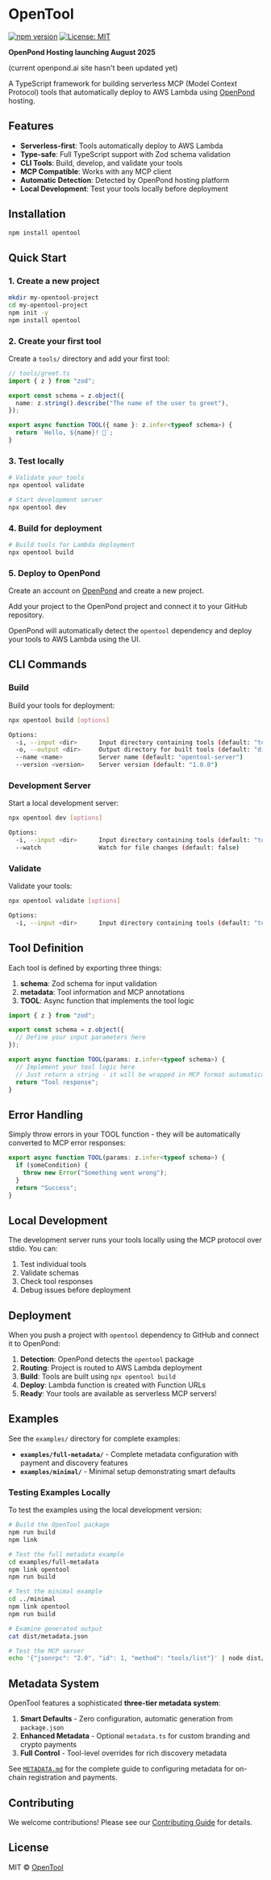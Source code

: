 # OpenTool

[![npm version](https://badge.fury.io/js/opentool.svg)](https://badge.fury.io/js/opentool)
[![License: MIT](https://img.shields.io/badge/License-MIT-yellow.svg)](https://opensource.org/licenses/MIT)

**OpenPond Hosting launching August 2025**

(current openpond.ai site hasn't been updated yet)

A TypeScript framework for building serverless MCP (Model Context Protocol) tools that automatically deploy to AWS Lambda using [OpenPond](https://openpond.ai) hosting.

## Features

- **Serverless-first**: Tools automatically deploy to AWS Lambda
- **Type-safe**: Full TypeScript support with Zod schema validation
- **CLI Tools**: Build, develop, and validate your tools
- **MCP Compatible**: Works with any MCP client
- **Automatic Detection**: Detected by OpenPond hosting platform
- **Local Development**: Test your tools locally before deployment

## Installation

```bash
npm install opentool
```

## Quick Start

### 1. Create a new project

```bash
mkdir my-opentool-project
cd my-opentool-project
npm init -y
npm install opentool
```

### 2. Create your first tool

Create a `tools/` directory and add your first tool:

```typescript
// tools/greet.ts
import { z } from "zod";

export const schema = z.object({
  name: z.string().describe("The name of the user to greet"),
});

export async function TOOL({ name }: z.infer<typeof schema>) {
  return `Hello, ${name}! 👋`;
}
```

### 3. Test locally

```bash
# Validate your tools
npx opentool validate

# Start development server
npx opentool dev
```

### 4. Build for deployment

```bash
# Build tools for Lambda deployment
npx opentool build
```

### 5. Deploy to OpenPond

Create an account on [OpenPond](https://openpond.ai) and create a new project.

Add your project to the OpenPond project and connect it to your GitHub repository.

OpenPond will automatically detect the `opentool` dependency and deploy your tools to AWS Lambda using the UI.

## CLI Commands

### Build

Build your tools for deployment:

```bash
npx opentool build [options]

Options:
  -i, --input <dir>      Input directory containing tools (default: "tools")
  -o, --output <dir>     Output directory for built tools (default: "dist")
  --name <name>          Server name (default: "opentool-server")
  --version <version>    Server version (default: "1.0.0")
```

### Development Server

Start a local development server:

```bash
npx opentool dev [options]

Options:
  -i, --input <dir>      Input directory containing tools (default: "tools")
  --watch                Watch for file changes (default: false)
```

### Validate

Validate your tools:

```bash
npx opentool validate [options]

Options:
  -i, --input <dir>      Input directory containing tools (default: "tools")
```

## Tool Definition

Each tool is defined by exporting three things:

1. **schema**: Zod schema for input validation
2. **metadata**: Tool information and MCP annotations
3. **TOOL**: Async function that implements the tool logic

```typescript
import { z } from "zod";

export const schema = z.object({
  // Define your input parameters here
});

export async function TOOL(params: z.infer<typeof schema>) {
  // Implement your tool logic here
  // Just return a string - it will be wrapped in MCP format automatically
  return "Tool response";
}
```

## Error Handling

Simply throw errors in your TOOL function - they will be automatically converted to MCP error responses:

```typescript
export async function TOOL(params: z.infer<typeof schema>) {
  if (someCondition) {
    throw new Error("Something went wrong");
  }
  return "Success";
}
```

## Local Development

The development server runs your tools locally using the MCP protocol over stdio. You can:

1. Test individual tools
2. Validate schemas
3. Check tool responses
4. Debug issues before deployment

## Deployment

When you push a project with `opentool` dependency to GitHub and connect it to OpenPond:

1. **Detection**: OpenPond detects the `opentool` package
2. **Routing**: Project is routed to AWS Lambda deployment
3. **Build**: Tools are built using `npx opentool build`
4. **Deploy**: Lambda function is created with Function URLs
5. **Ready**: Your tools are available as serverless MCP servers!

## Examples

See the `examples/` directory for complete examples:

- **`examples/full-metadata/`** - Complete metadata configuration with payment and discovery features
- **`examples/minimal/`** - Minimal setup demonstrating smart defaults

### Testing Examples Locally

To test the examples using the local development version:

```bash
# Build the OpenTool package
npm run build
npm link

# Test the full metadata example
cd examples/full-metadata
npm link opentool
npm run build

# Test the minimal example  
cd ../minimal
npm link opentool
npm run build

# Examine generated output
cat dist/metadata.json

# Test the MCP server
echo '{"jsonrpc": "2.0", "id": 1, "method": "tools/list"}' | node dist/mcp-server.js
```

## Metadata System

OpenTool features a sophisticated **three-tier metadata system**:

1. **Smart Defaults** - Zero configuration, automatic generation from `package.json`
2. **Enhanced Metadata** - Optional `metadata.ts` for custom branding and crypto payments  
3. **Full Control** - Tool-level overrides for rich discovery metadata

See [`METADATA.md`](./METADATA.md) for the complete guide to configuring metadata for on-chain registration and payments.

## Contributing

We welcome contributions! Please see our [Contributing Guide](https://github.com/openpond/opentool/blob/master/CONTRIBUTING.md) for details.


## License

MIT © [OpenTool](https://opentool.dev)

